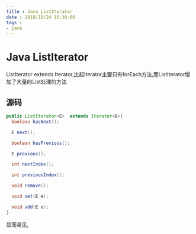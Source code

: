 ```yaml
---
title : Java ListIterator
date : 2018/10/24 16:36:00
tags :
- java
---
```


# Java ListIterator

ListIterator extends Iterator,比起Iterator主要只有forEach方法,而ListIterator增加了大量的List处理的方法

## 源码

``` java
public ListIterator<E>  extends Iterator<E>{
  boolean hasNext();

  E next();

  boolean hasPrevious();

  E previous();

  int nextIndex();

  int previousIndex();

  void remove();

  void set(E e);

  void add(E e);
}
```

显而易见,
